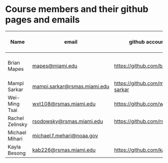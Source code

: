 # Course members and their github pages and emails

Name | email | github account URL | Clinic/meeting cannot-make times
-----|------ | -------------------|----------------------
Brian Mapes | mapes@miami.edu | https://github.com/brianmapes | Not right before class: right after, or the day before
Mampi Sarkar | mampi.sarkar@rsmas.miami.edu | https://github.com/mampi-sarkar | 
Wei-Ming Tsai | wxt108@rsmas.miami.edu | https://github.com/weiming9115 | 
Rachel Zelinsky | rsodowsky@rsmas.miami.edu | https://github.com/rsodowsky |
Michael Mihari | michael.f.mehari@noaa.gov |  | 
Kayla Besong | kab226@rsmas.miami.edu | https://github.com/kabesong
